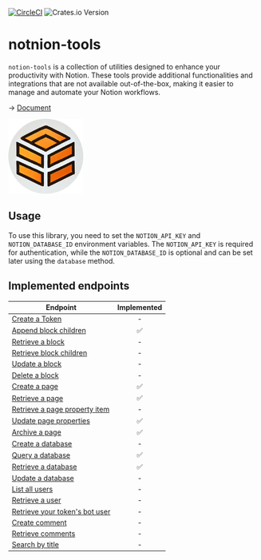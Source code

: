 [![CircleCI](https://dl.circleci.com/status-badge/img/circleci/X1fiE4koKU88Z9sKwWoPAH/MVwdZy6GG5cejebNhSpJaw/tree/main.svg?style=svg)](https://dl.circleci.com/status-badge/redirect/circleci/X1fiE4koKU88Z9sKwWoPAH/MVwdZy6GG5cejebNhSpJaw/tree/main)
![Crates.io Version](https://img.shields.io/crates/v/notion-tools?style=flat-square&color=blue)

# notnion-tools

`notion-tools` is a collection of utilities designed to enhance your productivity with Notion. These tools provide additional functionalities and integrations that are not available out-of-the-box, making it easier to manage and automate your Notion workflows.

-> [Document](https://docs.rs/notion-tools/latest/notion_tools/index.html)

<img src="../LOGO.png" alt="LOGO" width="150" height="150">

## Usage

To use this library, you need to set the `NOTION_API_KEY` and `NOTION_DATABASE_ID` environment
variables. The `NOTION_API_KEY` is required for authentication, while the `NOTION_DATABASE_ID`
is optional and can be set later using the `database` method.

## Implemented endpoints

| Endpoint | Implemented |
|---|:---:|
| [Create a Token](https://developers.notion.com/reference/create-a-token) | - |
| [Append block children](https://developers.notion.com/reference/patch-block-children) | ✅ |
| [Retrieve a block](https://developers.notion.com/reference/retrieve-a-block) | - |
| [Retrieve block children](https://developers.notion.com/reference/get-block-children) | - |
| [Update a block](https://developers.notion.com/reference/update-a-block) | - |
| [Delete a block](https://developers.notion.com/reference/delete-a-block) | - |
| [Create a page](https://developers.notion.com/reference/post-page) | ✅ |
| [Retrieve a page](https://developers.notion.com/reference/retrieve-a-page) | ✅ |
| [Retrieve a page property item](https://developers.notion.com/reference/retrieve-a-page-property-item) | - |
| [Update page properties](https://developers.notion.com/reference/patch-page) | ✅ |
| [Archive a page](https://developers.notion.com/reference/archive-a-page) | ✅ |
| [Create a database](https://developers.notion.com/reference/create-a-database) | - |
| [Query a database](https://developers.notion.com/reference/post-database-query) | ✅ |
| [Retrieve a database](https://developers.notion.com/reference/retrieve-a-database) | ✅ |
| [Update a database](https://developers.notion.com/reference/update-a-database) | - |
| [List all users](https://developers.notion.com/reference/get-users) | - |
| [Retrieve a user](https://developers.notion.com/reference/get-user) | - |
| [Retrieve your token's bot user](https://developers.notion.com/reference/get-self) | - |
| [Create comment](https://developers.notion.com/reference/create-a-comment) | - |
| [Retrieve comments](https://developers.notion.com/reference/retrieve-a-comment) | - |
| [Search by title](https://developers.notion.com/reference/post-search) | - |
